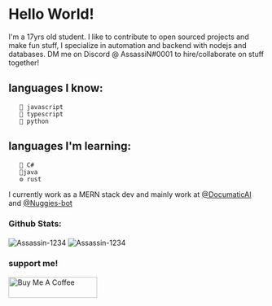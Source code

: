 # Hello World!

I'm a 17yrs old student. I like to contribute to open sourced projects and make fun stuff, I specialize in automation and backend with nodejs and databases. DM me on Discord @ AssassiN#0001 to hire/collaborate on stuff together! 

## languages I know:
       🍎 javascript
       🍔 typescript
       🍟 python
## languages I'm learning: 
       🍦 C#
       🥓java
       ⚙ rust



I currently work as a MERN stack dev and mainly work at <a href = "https://github.com/DocumaticAI"> @DocumaticAI </a> and <a href = "https://github.com/Nuggies-bot"> @Nuggies-bot </a>



### Github Stats:

<img align="center" src="https://github-readme-stats.vercel.app/api?username=Assassin-1234&show_icons=true&layout-compact&theme=tokyonight&&hide_border=true&count_private=true&include_all_commits=true" alt="Assassin-1234" /> 
<img align="center" src="https://github-readme-streak-stats.herokuapp.com/?user=Assassin-1234&theme=dark" alt="Assassin-1234" /> 

### support me!
<a href="https://www.buymeacoffee.com/AssassiN1234" target="_blank"><img src="https://cdn.buymeacoffee.com/buttons/default-orange.png" alt="Buy Me A Coffee" height="41" width="174"></a>
